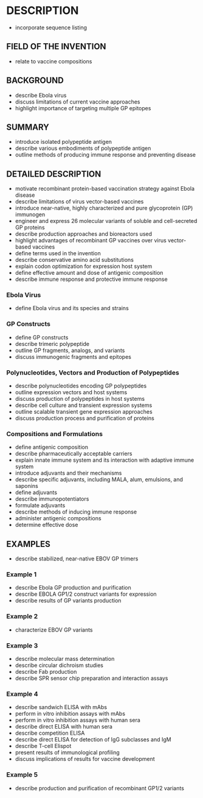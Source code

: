 # DESCRIPTION

- incorporate sequence listing

## FIELD OF THE INVENTION

- relate to vaccine compositions

## BACKGROUND

- describe Ebola virus
- discuss limitations of current vaccine approaches
- highlight importance of targeting multiple GP epitopes

## SUMMARY

- introduce isolated polypeptide antigen
- describe various embodiments of polypeptide antigen
- outline methods of producing immune response and preventing disease

## DETAILED DESCRIPTION

- motivate recombinant protein-based vaccination strategy against Ebola disease
- describe limitations of virus vector-based vaccines
- introduce near-native, highly characterized and pure glycoprotein (GP) immunogen
- engineer and express 26 molecular variants of soluble and cell-secreted GP proteins
- describe production approaches and bioreactors used
- highlight advantages of recombinant GP vaccines over virus vector-based vaccines
- define terms used in the invention
- describe conservative amino acid substitutions
- explain codon optimization for expression host system
- define effective amount and dose of antigenic composition
- describe immune response and protective immune response

### Ebola Virus

- define Ebola virus and its species and strains

### GP Constructs

- define GP constructs
- describe trimeric polypeptide
- outline GP fragments, analogs, and variants
- discuss immunogenic fragments and epitopes

### Polynucleotides, Vectors and Production of Polypeptides

- describe polynucleotides encoding GP polypeptides
- outline expression vectors and host systems
- discuss production of polypeptides in host systems
- describe cell culture and transient expression systems
- outline scalable transient gene expression approaches
- discuss production process and purification of proteins

### Compositions and Formulations

- define antigenic composition
- describe pharmaceutically acceptable carriers
- explain innate immune system and its interaction with adaptive immune system
- introduce adjuvants and their mechanisms
- describe specific adjuvants, including MALA, alum, emulsions, and saponins
- define adjuvants
- describe immunopotentiators
- formulate adjuvants
- describe methods of inducing immune response
- administer antigenic compositions
- determine effective dose

## EXAMPLES

- describe stabilized, near-native EBOV GP trimers

### Example 1

- describe Ebola GP production and purification
- describe EBOLA GP1/2 construct variants for expression
- describe results of GP variants production

### Example 2

- characterize EBOV GP variants

### Example 3

- describe molecular mass determination
- describe circular dichroism studies
- describe Fab production
- describe SPR sensor chip preparation and interaction assays

### Example 4

- describe sandwich ELISA with mAbs
- perform in vitro inhibition assays with mAbs
- perform in vitro inhibition assays with human sera
- describe direct ELISA with human sera
- describe competition ELISA
- describe direct ELISA for detection of IgG subclasses and IgM
- describe T-cell Elispot
- present results of immunological profiling
- discuss implications of results for vaccine development

### Example 5

- describe production and purification of recombinant GP1/2 variants

